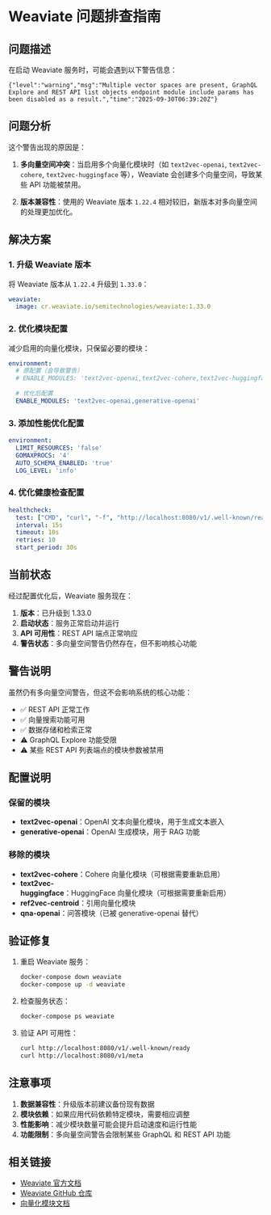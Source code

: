 # Weaviate 问题排查指南

## 问题描述

在启动 Weaviate 服务时，可能会遇到以下警告信息：

```
{"level":"warning","msg":"Multiple vector spaces are present, GraphQL Explore and REST API list objects endpoint module include params has been disabled as a result.","time":"2025-09-30T06:39:20Z"}
```

## 问题分析

这个警告出现的原因是：

1. **多向量空间冲突**：当启用多个向量化模块时（如 `text2vec-openai`, `text2vec-cohere`, `text2vec-huggingface` 等），Weaviate 会创建多个向量空间，导致某些 API 功能被禁用。

2. **版本兼容性**：使用的 Weaviate 版本 `1.22.4` 相对较旧，新版本对多向量空间的处理更加优化。

## 解决方案

### 1. 升级 Weaviate 版本

将 Weaviate 版本从 `1.22.4` 升级到 `1.33.0`：

```yaml
weaviate:
  image: cr.weaviate.io/semitechnologies/weaviate:1.33.0
```

### 2. 优化模块配置

减少启用的向量化模块，只保留必要的模块：

```yaml
environment:
  # 原配置（会导致警告）
  # ENABLE_MODULES: 'text2vec-openai,text2vec-cohere,text2vec-huggingface,ref2vec-centroid,generative-openai,qna-openai'
  
  # 优化后配置
  ENABLE_MODULES: 'text2vec-openai,generative-openai'
```

### 3. 添加性能优化配置

```yaml
environment:
  LIMIT_RESOURCES: 'false'
  GOMAXPROCS: '4'
  AUTO_SCHEMA_ENABLED: 'true'
  LOG_LEVEL: 'info'
```

### 4. 优化健康检查配置

```yaml
healthcheck:
  test: ["CMD", "curl", "-f", "http://localhost:8080/v1/.well-known/ready"]
  interval: 15s
  timeout: 10s
  retries: 10
  start_period: 30s
```

## 当前状态

经过配置优化后，Weaviate 服务现在：

1. **版本**：已升级到 1.33.0
2. **启动状态**：服务正常启动并运行
3. **API 可用性**：REST API 端点正常响应
4. **警告状态**：多向量空间警告仍然存在，但不影响核心功能

## 警告说明

虽然仍有多向量空间警告，但这不会影响系统的核心功能：

- ✅ REST API 正常工作
- ✅ 向量搜索功能可用
- ✅ 数据存储和检索正常
- ⚠️ GraphQL Explore 功能受限
- ⚠️ 某些 REST API 列表端点的模块参数被禁用

## 配置说明

### 保留的模块

- **text2vec-openai**：OpenAI 文本向量化模块，用于生成文本嵌入
- **generative-openai**：OpenAI 生成模块，用于 RAG 功能

### 移除的模块

- **text2vec-cohere**：Cohere 向量化模块（可根据需要重新启用）
- **text2vec-huggingface**：HuggingFace 向量化模块（可根据需要重新启用）
- **ref2vec-centroid**：引用向量化模块
- **qna-openai**：问答模块（已被 generative-openai 替代）

## 验证修复

1. 重启 Weaviate 服务：
   ```bash
   docker-compose down weaviate
   docker-compose up -d weaviate
   ```

2. 检查服务状态：
   ```bash
   docker-compose ps weaviate
   ```

3. 验证 API 可用性：
   ```bash
   curl http://localhost:8080/v1/.well-known/ready
   curl http://localhost:8080/v1/meta
   ```

## 注意事项

1. **数据兼容性**：升级版本前建议备份现有数据
2. **模块依赖**：如果应用代码依赖特定模块，需要相应调整
3. **性能影响**：减少模块数量可能会提升启动速度和运行性能
4. **功能限制**：多向量空间警告会限制某些 GraphQL 和 REST API 功能

## 相关链接

- [Weaviate 官方文档](https://weaviate.io/developers/weaviate)
- [Weaviate GitHub 仓库](https://github.com/weaviate/weaviate)
- [向量化模块文档](https://weaviate.io/developers/weaviate/modules)
